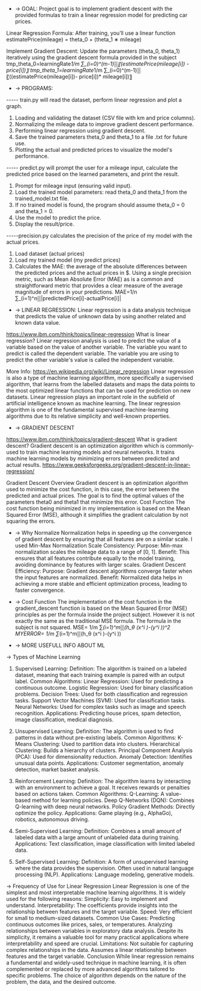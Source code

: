 * -> GOAL:
Project goal is to implement gradient descent with the provided formulas to train a linear regression model for predicting car prices.

Linear Regression Formula: After training, you’ll use a linear function
estimatePrice(mileage) = theta_0 + (theta_1 ∗ mileage)

Implement Gradient Descent: Update the parameters (theta_0, theta_1) iteratively using the gradient descent formula provided in the subject
tmp_theta_0=learningRate*1/m ∑_(i=0)^(m-1)▒〖(estimatePrice(mileage[i]) - price[i])〗
tmp_theta_1=learningRate*1/m ∑_(i=0)^(m-1)▒〖((estimatePrice(mileage[i])- price[i])* mileage[i])〗


* -> PROGRAMS:

----- train.py will read the dataset, perform linear regression and plot a graph.
1. Loading and validating the dataset (CSV file with km and price columns).
2. Normalizing the mileage data to improve gradient descent performance.
3. Performing linear regression using gradient descent.
4. Save the trained parameters theta_0 and theta_1 to a file .txt for future use.
5. Plotting the actual and predicted prices to visualize the model's performance.

----- predict.py will prompt the user for a mileage input, calculate the predicted price based on the learned parameters, and print the result.
1. Prompt for mileage input (ensuring valid input).
2. Load the trained model parameters: read theta_0 and theta_1 from the trained_model.txt file.
3. If no trained model is found, the program should assume theta_0 = 0 and theta_1 = 0.
4. Use the model to predict the price.
5. Display the result/price.

-----precision.py calculates the precision of the price of my model with the actual prices.
1. Load dataset (actual prices)
2. Load my trained model (my predict prices)
3. Calculates the MAE: the average of the absolute differences between the predicted prices and the actual prices in $. Using a single precision metric, such as Mean Absolute Error (MAE) as is a common and straightforward metric that provides a clear measure of the average magnitude of errors in your predictions.
MAE=1/n ∑_(i=1)^n▒|predictedPrice[i]-actualPrice[i]| 

* -> LINEAR REGRESSION:
Linear regression is a data analysis technique that predicts the value of unknown data by using another related and known data value.

https://www.ibm.com/think/topics/linear-regression
What is linear regression?
Linear regression analysis is used to predict the value of a variable based on the value of another variable. The variable you want to predict is called the dependent variable. The variable you are using to predict the other variable's value is called the independent variable.

More Info: https://en.wikipedia.org/wiki/Linear_regression
Linear regression is also a type of machine learning algorithm, more specifically a supervised algorithm, that learns from the labelled datasets and maps the data points to the most optimized linear functions that can be used for prediction on new datasets.
Linear regression plays an important role in the subfield of artificial intelligence known as machine learning. The linear regression algorithm is one of the fundamental supervised machine-learning algorithms due to its relative simplicity and well-known properties.


* -> GRADIENT DESCENT

https://www.ibm.com/think/topics/gradient-descent
What is gradient descent?
Gradient descent is an optimization algorithm which is commonly-used to train machine learning models and neural networks. It trains machine learning models by minimizing errors between predicted and actual results.
https://www.geeksforgeeks.org/gradient-descent-in-linear-regression/

Gradient Descent Overview
Gradient descent is an optimization algorithm used to minimize the cost function, in this case, the error between the predicted and actual prices. The goal is to find the optimal values of the parameters 
theta0 and theta1 that minimize this error.
Cost Function
The cost function being minimized in my implementation is based on the Mean Squared Error (MSE), although it simplifies the gradient calculation by not squaring the errors.


* -> Why Normalize
Normalization helps in speeding up the convergence of gradient descent by ensuring that all features are on a similar scale.
I used Min-Max Normalization
Scale Consistency:
Purpose: Min-max normalization scales the mileage data to a range of [0, 1].
Benefit: This ensures that all features contribute equally to the model training, avoiding dominance by features with larger scales.
Gradient Descent Efficiency:
Purpose: Gradient descent algorithms converge faster when the input features are normalized.
Benefit: Normalized data helps in achieving a more stable and efficient optimization process, leading to faster convergence.

* -> Cost Function
The implementation of the cost function in the gradient_descent function is based on the Mean Squared Error (MSE) principles as per the formula inside the project subject. However it is not exactly the same as the traditional MSE formula. The formula in the subject is not squared.
MSE= 1/m  ∑_(i=1)^m▒(h_θ (x^i )-(y^i ))^2 
MYERROR= 1/m  ∑_(i=1)^m▒(h_θ (x^i )-(y^i )) 


* -> MORE USEFULL INFO ABOUT ML

-> Types of Machine Learning

1. Supervised Learning:
Definition: The algorithm is trained on a labeled dataset, meaning that each training example is paired with an output label.
Common Algorithms:
Linear Regression: Used for predicting a continuous outcome.
Logistic Regression: Used for binary classification problems.
Decision Trees: Used for both classification and regression tasks.
Support Vector Machines (SVM): Used for classification tasks.
Neural Networks: Used for complex tasks such as image and speech recognition.
Applications: Predicting house prices, spam detection, image classification, medical diagnosis.

2. Unsupervised Learning:
Definition: The algorithm is used to find patterns in data without pre-existing labels.
Common Algorithms:
K-Means Clustering: Used to partition data into clusters.
Hierarchical Clustering: Builds a hierarchy of clusters.
Principal Component Analysis (PCA): Used for dimensionality reduction.
Anomaly Detection: Identifies unusual data points.
Applications: Customer segmentation, anomaly detection, market basket analysis.

3. Reinforcement Learning:
Definition: The algorithm learns by interacting with an environment to achieve a goal. It receives rewards or penalties based on actions taken.
Common Algorithms:
Q-Learning: A value-based method for learning policies.
Deep Q-Networks (DQN): Combines Q-learning with deep neural networks.
Policy Gradient Methods: Directly optimize the policy.
Applications: Game playing (e.g., AlphaGo), robotics, autonomous driving.

4. Semi-Supervised Learning:
Definition: Combines a small amount of labeled data with a large amount of unlabeled data during training.
Applications: Text classification, image classification with limited labeled data.

5. Self-Supervised Learning:
Definition: A form of unsupervised learning where the data provides the supervision. Often used in natural language processing (NLP).
Applications: Language modeling, generative models.

-> Frequency of Use for Linear Regression
Linear Regression is one of the simplest and most interpretable machine learning algorithms. It is widely used for the following reasons:
Simplicity: Easy to implement and understand.
Interpretability: The coefficients provide insights into the relationship between features and the target variable.
Speed: Very efficient for small to medium-sized datasets.
Common Use Cases:
Predicting continuous outcomes like prices, sales, or temperatures.
Analyzing relationships between variables in exploratory data analysis.
Despite its simplicity, it remains a valuable tool for many practical applications where interpretability and speed are crucial.
Limitations: Not suitable for capturing complex relationships in the data.
Assumes a linear relationship between features and the target variable.
Conclusion
While linear regression remains a fundamental and widely-used technique in machine learning, it is often complemented or replaced by more advanced algorithms tailored to specific problems. The choice of algorithm depends on the nature of the problem, the data, and the desired outcome.

